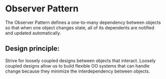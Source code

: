 # Observer Pattern
The Observer Pattern defines a one-to-many dependency between objects so that when one object changes state, 
all of its dependents are notified and updated automatically.

## Design principle:
Strive for loosely coupled designs between objects that interact.
Loosely coupled designs allow us to build flexible OO systems that can handle change because they minimize
the interdependency between objects.


